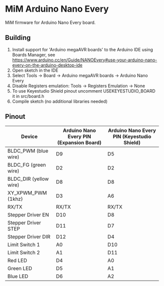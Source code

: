 # MiM Arduino Nano Every

MiM firmware for Arduino Nano Every board.

## Building

1. Install support for 'Arduino megaAVR boards' to the Arduino IDE using Boards Manager, see https://www.arduino.cc/en/Guide/NANOEvery#use-your-arduino-nano-every-on-the-arduino-desktop-ide
2. Open sketch in the IDE
3. Select Tools -> Board -> Arduino megaAVR boards -> Arduino Nano Every
4. Disable Registers emulation: Tools -> Registers Emulation -> None
5. To use Keyestudio Shield pinout uncomment USEKEYESTUDIO_BOARD it in src/board.h
6. Compile sketch (no additional libraries needed)

## Pinout

| Device  | Arduino Nano Every PIN (Expansion Board)| Arduino Nano Every PIN (Keyestudio Shield)
|---|---|---|
| BLDC_PWM (blue wire) | D9 | D5 |
| BLDC_FG (green wire) | D2 | D2 |
| BLDC_DIR (yellow wire) | D8 | D8 |
| XY_XPWM_PWM (1khz) | D3 | A6 |
| RX/TX | RX/TX | RX/TX |
| Stepper Driver EN | D10 | D8 |
| Stepper Driver STEP | D11 | D7 |
| Stepper Driver DIR | D12 | D4 |
| Limit Switch 1 | A0 | D10 |
| Limit Switch 2 | A1 | D11 |
| Red LED | D4 | A0 |
| Green LED | D5 | A1 |
| Blue LED | D6 | A2 |
